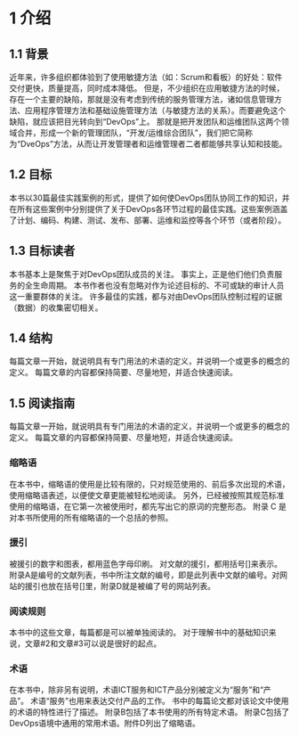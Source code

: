 # 1 介绍
## 1.1 背景
近年来，许多组织都体验到了使用敏捷方法（如：Scrum和看板）的好处：软件交付更快，质量提高，同时成本降低。 但是，不少组织在应用敏捷方法的时候，存在一个主要的缺陷，那就是没有考虑到传统的服务管理方法，诸如信息管理方法、应用程序管理方法和基础设施管理方法（与敏捷方法的关系）。而要避免这个缺陷，就应该把目光转向到“DevOps”上。 那就是把开发团队和运维团队这两个领域合并，形成一个新的管理团队，“开发/运维综合团队”，我们把它简称为“DveOps”方法，从而让开发管理者和运维管理者二者都能够共享认知和技能。

## 1.2 目标
本书以30篇最佳实践案例的形式，提供了如何使DevOps团队协同工作的知识，并在所有这些案例中分别提供了关于DevOps各环节过程的最佳实践。这些案例涵盖了计划、编码、构建、测试、发布、部署、运维和监控等各个环节（或者阶段）。

## 1.3 目标读者
本书基本上是聚焦于对DevOps团队成员的关注。 事实上，正是他们他们负责服务的全生命周期。 本书作者也没有忽略对作为论述目标的、不可或缺的审计人员这一重要群体的关注。 许多最佳的实践，都与对由DevOps团队控制过程的证据（数据）的收集密切相关。

## 1.4 结构
每篇文章一开始，就说明具有专门用法的术语的定义，并说明一个或更多的概念的定义。 每篇文章的内容都保持简要、尽量地短，并适合快速阅读。




## 1.5 阅读指南
每篇文章一开始，就说明具有专门用法的术语的定义，并说明一个或更多的概念的定义。 每篇文章的内容都保持简要、尽量地短，并适合快速阅读。

### 缩略语
在本书中，缩略语的使用是比较有限的，只对规范使用的、前后多次出现的术语，使用缩略语表述，以便使文章更能被轻松地阅读。 另外，已经被按照其规范标准使用的缩略语，在它第一次被使用时，都先写出它的原词的完整形态。 附录 C 是对本书所使用的所有缩略语的一个总括的参照。

### 援引
被援引的数字和图表，都用蓝色字母印刷。 对文献的援引，都用括号[]来表示。附录A是编号的文献列表，书中所注文献的编号，即是此列表中文献的编号。对网站的援引也放在括号[]里，附录D就是被编了号的网站列表。

### 阅读规则
本书中的这些文章，每篇都是可以被单独阅读的。 对于理解书中的基础知识来说，文章#2和文章#3可以说是很好的起点。

### 术语
在本书中，除非另有说明，术语ICT服务和ICT产品分别被定义为“服务”和“产品”。 术语“服务”也用来表达交付产品的工作。 书中的每篇论文都对该论文中使用的术语的特性进行了描述。 附录B包括了本书使用的所有特定术语。 附录C包括了DevOps语境中通用的常用术语。附件D列出了缩略语。
